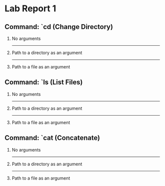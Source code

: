 # Lab Report 1

## Command: `cd (Change Directory) 

1. No arguments
   
   ---
2. Path to a directory as an argument
   
   ---
3. Path to a file as an argument
   

## Command: `ls (List Files) 

1. No arguments
   
   ---
2. Path to a directory as an argument
   
   ---
3. Path to a file as an argument
   

## Command: `cat (Concatenate) 

1. No arguments
   
   ---
2. Path to a directory as an argument
   
   ---
3. Path to a file as an argument
   

